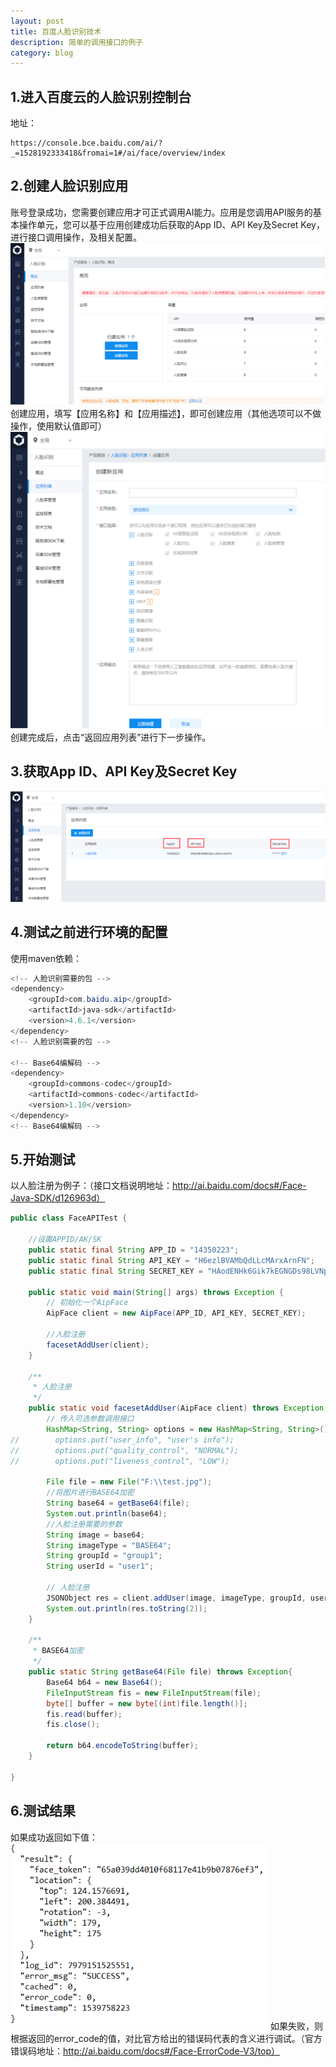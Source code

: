```yaml
---
layout: post
title: 百度人脸识别技术
description: 简单的调用接口的例子
category: blog
---
```


1.进入百度云的人脸识别控制台
-
地址：
```
https://console.bce.baidu.com/ai/?_=1528192333418&fromai=1#/ai/face/overview/index
```

2.创建人脸识别应用
-
账号登录成功，您需要创建应用才可正式调用AI能力。应用是您调用API服务的基本操作单元，您可以基于应用创建成功后获取的App ID、API Key及Secret Key，进行接口调用操作，及相关配置。
![001](/images/baidu-FaceAPI/001.png)
创建应用，填写【应用名称】和【应用描述】，即可创建应用（其他选项可以不做操作，使用默认值即可）
![002](/images/baidu-FaceAPI/002.png)
创建完成后，点击“返回应用列表”进行下一步操作。

3.获取App ID、API Key及Secret Key
-
![003](/images/baidu-FaceAPI/003.png)

4.测试之前进行环境的配置
-
使用maven依赖：
```java
<!-- 人脸识别需要的包 -->
<dependency>
    <groupId>com.baidu.aip</groupId>
    <artifactId>java-sdk</artifactId>
    <version>4.6.1</version>
</dependency>		
<!-- 人脸识别需要的包 -->
	
<!-- Base64编解码 -->	
<dependency>
    <groupId>commons-codec</groupId>
    <artifactId>commons-codec</artifactId>
    <version>1.10</version>
</dependency>
<!-- Base64编解码 -->
```

5.开始测试
-
以人脸注册为例子：（接口文档说明地址：http://ai.baidu.com/docs#/Face-Java-SDK/d126963d）
```java
public class FaceAPITest {
		
    //设置APPID/AK/SK
    public static final String APP_ID = "14350223";
    public static final String API_KEY = "H6ezlBVAMbQdLLcMArxArnFN";
    public static final String SECRET_KEY = "HAodENHk6Gik7kEGNGDs98LVNpHSLU4R";
    
    public static void main(String[] args) throws Exception {
        // 初始化一个AipFace
        AipFace client = new AipFace(APP_ID, API_KEY, SECRET_KEY);

        //人脸注册
        facesetAddUser(client);        
    }
    
    /**
     * 人脸注册
     */
    public static void facesetAddUser(AipFace client) throws Exception {
        // 传入可选参数调用接口
        HashMap<String, String> options = new HashMap<String, String>();
//        options.put("user_info", "user's info");
//        options.put("quality_control", "NORMAL");
//        options.put("liveness_control", "LOW");
        
        File file = new File("F:\\test.jpg");
        //将图片进行BASE64加密
        String base64 = getBase64(file);
        System.out.println(base64);
        //人脸注册需要的参数
        String image = base64;
        String imageType = "BASE64";
        String groupId = "group1";
        String userId = "user1";
        
        // 人脸注册
        JSONObject res = client.addUser(image, imageType, groupId, userId, options);
        System.out.println(res.toString(2));
    }
    
    /**
     * BASE64加密
     */
	public static String getBase64(File file) throws Exception{
		Base64 b64 = new Base64();
		FileInputStream fis = new FileInputStream(file);
		byte[] buffer = new byte[(int)file.length()];
		fis.read(buffer);
		fis.close();
			
		return b64.encodeToString(buffer);
	}
	
}
```

6.测试结果
-
如果成功返回如下值：
![004](/images/baidu-FaceAPI/004.png)
如果失败，则根据返回的error_code的值，对比官方给出的错误码代表的含义进行调试。（官方错误码地址：http://ai.baidu.com/docs#/Face-ErrorCode-V3/top）
